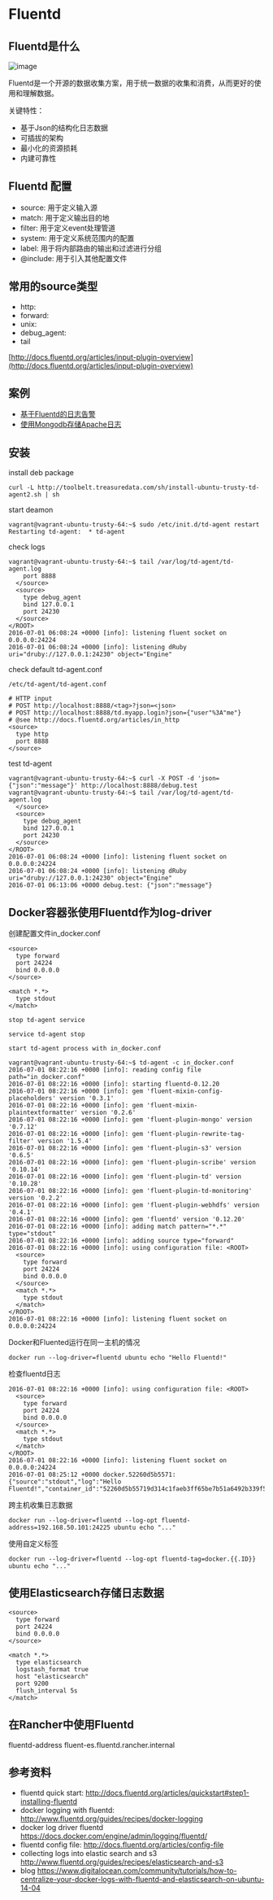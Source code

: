 # Fluentd

## Fluentd是什么

![image](http://docs.fluentd.org/images/fluentd-architecture.png)

Fluentd是一个开源的数据收集方案，用于统一数据的收集和消费，从而更好的使用和理解数据。

关键特性：

* 基于Json的结构化日志数据
* 可插拔的架构
* 最小化的资源损耗
* 内建可靠性

## Fluentd 配置

- source: 用于定义输入源
- match: 用于定义输出目的地
- filter: 用于定义event处理管道
- system: 用于定义系统范围内的配置
- label: 用于将内部路由的输出和过滤进行分组
- @include: 用于引入其他配置文件

## 常用的source类型

- http:
- forward:
- unix:
- debug_agent:
- tail

[http://docs.fluentd.org/articles/input-plugin-overview](http://docs.fluentd.org/articles/input-plugin-overview)

## 案例

- [基于Fluentd的日志告警](http://docs.fluentd.org/v0.12/articles/splunk-like-grep-and-alert-email)
- [使用Mongodb存储Apache日志](http://docs.fluentd.org/v0.12/articles/apache-to-mongodb) 

## 安装

install deb package

```
curl -L http://toolbelt.treasuredata.com/sh/install-ubuntu-trusty-td-agent2.sh | sh

```

start deamon

```
vagrant@vagrant-ubuntu-trusty-64:~$ sudo /etc/init.d/td-agent restart
Restarting td-agent:  * td-agent

```
check logs

```
vagrant@vagrant-ubuntu-trusty-64:~$ tail /var/log/td-agent/td-agent.log
    port 8888
  </source>
  <source>
    type debug_agent
    bind 127.0.0.1
    port 24230
  </source>
</ROOT>
2016-07-01 06:08:24 +0000 [info]: listening fluent socket on 0.0.0.0:24224
2016-07-01 06:08:24 +0000 [info]: listening dRuby uri="druby://127.0.0.1:24230" object="Engine"
```

check default td-agent.conf

```
/etc/td-agent/td-agent.conf

# HTTP input
# POST http://localhost:8888/<tag>?json=<json>
# POST http://localhost:8888/td.myapp.login?json={"user"%3A"me"}
# @see http://docs.fluentd.org/articles/in_http
<source>
  type http
  port 8888
</source>
```

test td-agent

```
vagrant@vagrant-ubuntu-trusty-64:~$ curl -X POST -d 'json={"json":"message"}' http://localhost:8888/debug.test
vagrant@vagrant-ubuntu-trusty-64:~$ tail /var/log/td-agent/td-agent.log
  </source>
  <source>
    type debug_agent
    bind 127.0.0.1
    port 24230
  </source>
</ROOT>
2016-07-01 06:08:24 +0000 [info]: listening fluent socket on 0.0.0.0:24224
2016-07-01 06:08:24 +0000 [info]: listening dRuby uri="druby://127.0.0.1:24230" object="Engine"
2016-07-01 06:13:06 +0000 debug.test: {"json":"message"}
```

## Docker容器张使用Fluentd作为log-driver

创建配置文件in_docker.conf

```
<source>
  type forward
  port 24224
  bind 0.0.0.0
</source>

<match *.*>
  type stdout
</match>
```

```
stop td-agent service

service td-agent stop

start td-agent process with in_docker.conf
```

```
vagrant@vagrant-ubuntu-trusty-64:~$ td-agent -c in_docker.conf
2016-07-01 08:22:16 +0000 [info]: reading config file path="in_docker.conf"
2016-07-01 08:22:16 +0000 [info]: starting fluentd-0.12.20
2016-07-01 08:22:16 +0000 [info]: gem 'fluent-mixin-config-placeholders' version '0.3.1'
2016-07-01 08:22:16 +0000 [info]: gem 'fluent-mixin-plaintextformatter' version '0.2.6'
2016-07-01 08:22:16 +0000 [info]: gem 'fluent-plugin-mongo' version '0.7.12'
2016-07-01 08:22:16 +0000 [info]: gem 'fluent-plugin-rewrite-tag-filter' version '1.5.4'
2016-07-01 08:22:16 +0000 [info]: gem 'fluent-plugin-s3' version '0.6.5'
2016-07-01 08:22:16 +0000 [info]: gem 'fluent-plugin-scribe' version '0.10.14'
2016-07-01 08:22:16 +0000 [info]: gem 'fluent-plugin-td' version '0.10.28'
2016-07-01 08:22:16 +0000 [info]: gem 'fluent-plugin-td-monitoring' version '0.2.2'
2016-07-01 08:22:16 +0000 [info]: gem 'fluent-plugin-webhdfs' version '0.4.1'
2016-07-01 08:22:16 +0000 [info]: gem 'fluentd' version '0.12.20'
2016-07-01 08:22:16 +0000 [info]: adding match pattern="*.*" type="stdout"
2016-07-01 08:22:16 +0000 [info]: adding source type="forward"
2016-07-01 08:22:16 +0000 [info]: using configuration file: <ROOT>
  <source>
    type forward
    port 24224
    bind 0.0.0.0
  </source>
  <match *.*>
    type stdout
  </match>
</ROOT>
2016-07-01 08:22:16 +0000 [info]: listening fluent socket on 0.0.0.0:24224

```

Docker和Fluented运行在同一主机的情况


```
docker run --log-driver=fluentd ubuntu echo "Hello Fluentd!"
```

检查fluentd日志

```
2016-07-01 08:22:16 +0000 [info]: using configuration file: <ROOT>
  <source>
    type forward
    port 24224
    bind 0.0.0.0
  </source>
  <match *.*>
    type stdout
  </match>
</ROOT>
2016-07-01 08:22:16 +0000 [info]: listening fluent socket on 0.0.0.0:24224
2016-07-01 08:25:12 +0000 docker.52260d5b5571: {"source":"stdout","log":"Hello Fluentd!","container_id":"52260d5b55719d314c1faeb3ff65be7b51a6492b339f577e48f2dfab0f2baf35","container_name":"/amazing_lamarr"}
```

跨主机收集日志数据

```
docker run --log-driver=fluentd --log-opt fluentd-address=192.168.50.101:24225 ubuntu echo "..."
```

使用自定义标签

```
docker run --log-driver=fluentd --log-opt fluentd-tag=docker.{{.ID}} ubuntu echo "..."
```

## 使用Elasticsearch存储日志数据

```
<source>
  type forward
  port 24224
  bind 0.0.0.0
</source>

<match *.*>
  type elasticsearch
  logstash_format true
  host "elasticsearch"
  port 9200
  flush_interval 5s
</match>
```

## 在Rancher中使用Fluentd

fluentd-address fluent-es.fluentd.rancher.internal

## 参考资料

- fluentd quick start: http://docs.fluentd.org/articles/quickstart#step1-installing-fluentd
- docker logging with fluentd:  http://www.fluentd.org/guides/recipes/docker-logging
- docker log driver fluentd https://docs.docker.com/engine/admin/logging/fluentd/
- fluentd config file:   http://docs.fluentd.org/articles/config-file
- collecting logs into elastic search and s3 http://www.fluentd.org/guides/recipes/elasticsearch-and-s3
- blog https://www.digitalocean.com/community/tutorials/how-to-centralize-your-docker-logs-with-fluentd-and-elasticsearch-on-ubuntu-14-04